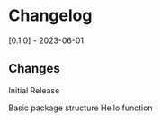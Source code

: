 # Changelog
[0.1.0] - 2023-06-01

## Changes
Initial Release

Basic package structure
Hello function
